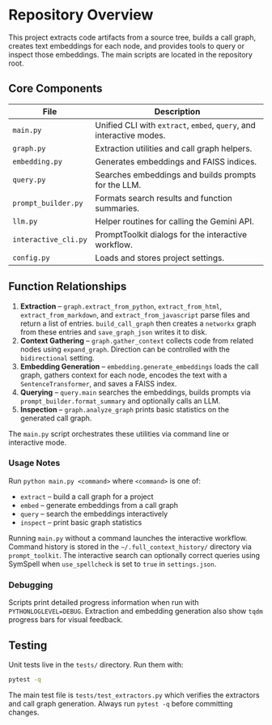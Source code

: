 # Repository Overview

This project extracts code artifacts from a source tree, builds a call graph,
creates text embeddings for each node, and provides tools to query or inspect
those embeddings. The main scripts are located in the repository root.

## Core Components

| File | Description |
| ---- | ----------- |
| `main.py` | Unified CLI with `extract`, `embed`, `query`, and interactive modes. |
| `graph.py` | Extraction utilities and call graph helpers. |
| `embedding.py` | Generates embeddings and FAISS indices. |
| `query.py` | Searches embeddings and builds prompts for the LLM. |
| `prompt_builder.py` | Formats search results and function summaries. |
| `llm.py` | Helper routines for calling the Gemini API. |
| `interactive_cli.py` | PromptToolkit dialogs for the interactive workflow. |
| `config.py` | Loads and stores project settings. |

## Function Relationships

1. **Extraction** – `graph.extract_from_python`,
   `extract_from_html`, `extract_from_markdown`, and
   `extract_from_javascript` parse files and return a
   list of entries. `build_call_graph` then creates a `networkx` graph from
   these entries and `save_graph_json` writes it to disk.
2. **Context Gathering** – `graph.gather_context` collects code from related
   nodes using `expand_graph`. Direction can be controlled with the
   `bidirectional` setting.
3. **Embedding Generation** – `embedding.generate_embeddings` loads the call
   graph, gathers context for each node, encodes the text with a
   `SentenceTransformer`, and saves a FAISS index.
4. **Querying** – `query.main` searches the embeddings, builds prompts via
   `prompt_builder.format_summary` and optionally calls an LLM.
5. **Inspection** – `graph.analyze_graph` prints basic statistics on the
   generated call graph.

The `main.py` script orchestrates these utilities via command line or interactive mode.

### Usage Notes

Run `python main.py <command>` where `<command>` is one of:

- `extract` – build a call graph for a project
- `embed` – generate embeddings from a call graph
- `query` – search the embeddings interactively
- `inspect` – print basic graph statistics

Running `main.py` without a command launches the interactive workflow. Command
history is stored in the `~/.full_context_history/` directory via
`prompt_toolkit`.
The interactive search can optionally correct queries using SymSpell when
`use_spellcheck` is set to `true` in `settings.json`.

### Debugging

Scripts print detailed progress information when run with `PYTHONLOGLEVEL=DEBUG`.
Extraction and embedding generation also show `tqdm` progress bars for visual
feedback.

## Testing

Unit tests live in the `tests/` directory. Run them with:

```bash
pytest -q
```

The main test file is `tests/test_extractors.py` which verifies the extractors and call graph generation.
Always run `pytest -q` before committing changes.
